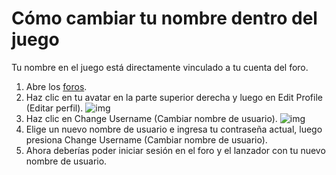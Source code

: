 # Cómo cambiar tu nombre dentro del juego

Tu nombre en el juego está directamente vinculado a tu cuenta del foro.

1. Abre los [foros](https://forum.plutonium.pw).
2. Haz clic en tu avatar en la parte superior derecha y luego en Edit Profile (Editar perfil).
![img](/images/docs/change-name/3fAt09w.png)
3. Haz clic en Change Username (Cambiar nombre de usuario).
![img](/images/docs/change-name/ew8XoLa.png)
4. Elige un nuevo nombre de usuario e ingresa tu contraseña actual, luego presiona Change Username (Cambiar nombre de usuario).
5. Ahora deberías poder iniciar sesión en el foro y el lanzador con tu nuevo nombre de usuario.

